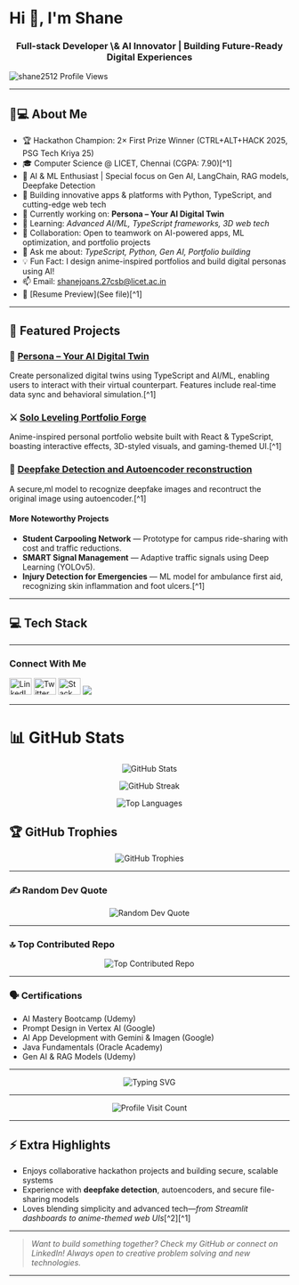 
# Hi 👋, I'm Shane

<h3 align="center">Full-stack Developer \& AI Innovator | Building Future-Ready Digital Experiences</h3>

<p align="left">
  <img src="https://komarev.com/ghpvc/?username=shane2512&label=Profile%20views&color=0e75b6&style=flat" alt="shane2512 Profile Views" />
</p>

***

## 👨💻 About Me

- 🏆 Hackathon Champion: 2× First Prize Winner (CTRL+ALT+HACK 2025, PSG Tech Kriya 25)
- 🎓 Computer Science @ LICET, Chennai (CGPA: 7.90)[^1]
- 🤖 AI \& ML Enthusiast | Special focus on Gen AI, LangChain, RAG models, Deepfake Detection
- 💪 Building innovative apps \& platforms with Python, TypeScript, and cutting-edge web tech
- 🔧 Currently working on: **Persona – Your AI Digital Twin**
- 🌱 Learning: *Advanced AI/ML, TypeScript frameworks, 3D web tech*
- 👯 Collaboration: Open to teamwork on AI-powered apps, ML optimization, and portfolio projects
- 💬 Ask me about: *TypeScript, Python, Gen AI, Portfolio building*
- 💡 Fun Fact: I design anime-inspired portfolios and build digital personas using AI!
- 📫 Email: shanejoans.27csb@licet.ac.in
- 📄 [Resume Preview](See file)[^1]

***

## 🚀 Featured Projects

### 🤖 [Persona – Your AI Digital Twin](https://github.com/shane2512/Persona-Your_AI_Digital_Twin)

Create personalized digital twins using TypeScript and AI/ML, enabling users to interact with their virtual counterpart. Features include real-time data sync and behavioral simulation.[^1]

### ⚔️ [Solo Leveling Portfolio Forge](https://github.com/shane2512/solo-leveling-portfolio-forge)

Anime-inspired personal portfolio website built with React \& TypeScript, boasting interactive effects, 3D-styled visuals, and gaming-themed UI.[^1]

### 📁 [Deepfake Detection and Autoencoder reconstruction](https://github.com/shane2512/Deepfake)

A secure,ml model to recognize deepfake images and recontruct the original image using autoencoder.[^1]

#### More Noteworthy Projects

- **Student Carpooling Network** — Prototype for campus ride-sharing with cost and traffic reductions.
- **SMART Signal Management** — Adaptive traffic signals using Deep Learning (YOLOv5).
- **Injury Detection for Emergencies** — ML model for ambulance first aid, recognizing skin inflammation and foot ulcers.[^1]

***

## 💻 Tech Stack


***

<h3 align="left">Connect With Me</h3>

<p align="left">
  <a href="https://linkedin.com/in/sj1225" target="blank"><img src="https://raw.githubusercontent.com/rahuldkjain/github-profile-readme-generator/master/src/images/icons/Social/linked-in-alt.svg" alt="LinkedIn" height="30" width="40" /></a>
  <a href="https://twitter.com/shane2512" target="blank"><img src="https://raw.githubusercontent.com/rahuldkjain/github-profile-readme-generator/master/src/images/icons/Social/twitter.svg" alt="Twitter" height="30" width="40"></a>
  <a href="https://stackoverflow.com/users/shane2512" target="blank"><img src="https://raw.githubusercontent.com/rahuldkjain/github-profile-readme-generator/master/src/images/icons/Social/stack-overflow.svg" alt="Stack Overflow" height="30" width="40"></a>
  <a href="https://github.com/shane2512" target="blank"><img src="https://img.shields.io/badge/GitHub-shane2512-black?style=for-the-badge&logo=github"></a>
</p>

***

# 📊 GitHub Stats

<p align="center">
  <img src="https://github-readme-stats.vercel.app/api?username=shane2512&theme=tokyonight&hide_border=false&include_all_commits=true&count_private=true" alt="GitHub Stats" />
</p>
<p align="center">
  <img src="https://github-readme-streak-stats.herokuapp.com/?user=shane2512&theme=tokyonight&hide_border=false" alt="GitHub Streak" />
</p>
<p align="center">
  <img src="https://github-readme-stats.vercel.app/api/top-langs/?username=shane2512&theme=tokyonight&hide_border=false&include_all_commits=true&count_private=true&layout=compact" alt="Top Languages" />
</p>

## 🏆 GitHub Trophies

<p align="center">
  <img src="https://github-profile-trophy.vercel.app/?username=shane2512&theme=tokyonight&no-frame=false&no-bg=false&margin-w=4" alt="GitHub Trophies" />
</p>

***

### ✍️ Random Dev Quote

<p align="center">
  <img src="https://quotes-github-readme.vercel.app/api?type=horizontal&theme=tokyonight" alt="Random Dev Quote" />
</p>

***

### 🔝 Top Contributed Repo

<p align="center">
  <img src="https://github-contributor-stats.vercel.app/api?username=shane2512&limit=5&theme=tokyonight&combine_all_yearly_contributions=true" alt="Top Contributed Repo" />
</p>

***

### 🗣️ Certifications

- AI Mastery Bootcamp (Udemy)
- Prompt Design in Vertex AI (Google)
- AI App Development with Gemini \& Imagen (Google)
- Java Fundamentals (Oracle Academy)
- Gen AI \& RAG Models (Udemy)

***

<!-- Animated typing effect -->

<p align="center">
  <img src="https://readme-typing-svg.herokuapp.com?font=Fira+Code&pause=1000&color=58A6FF&center=true&vCenter=true&width=435&lines=Full+Stack+Developer;AI+Enthusiast;TypeScript+Expert;Python+Developer;Always+Learning+New+Technologies" alt="Typing SVG" />
</p>

***

<p align="center">
  <img src="https://visitcount.itsvg.in/api?id=shane2512&icon=2&color=6" alt="Profile Visit Count" />
</p>

***

## ⚡ Extra Highlights

- Enjoys collaborative hackathon projects and building secure, scalable systems
- Experience with **deepfake detection**, autoencoders, and secure file-sharing models
- Loves blending simplicity and advanced tech—*from Streamlit dashboards to anime-themed web UIs*[^2][^1]

***

> *Want to build something together? Check my GitHub or connect on LinkedIn! Always open to creative problem solving and new technologies.*

***



[^23]: https://xnf.eup.mybluehost.me/taskop-modules/

